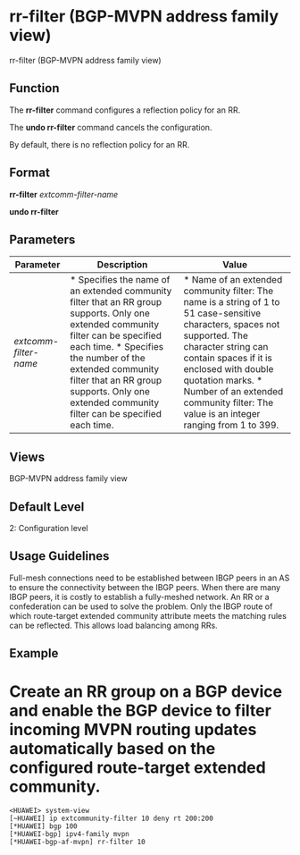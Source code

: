 rr-filter (BGP-MVPN address family view)
========================================

rr-filter (BGP-MVPN address family view)

Function
--------



The **rr-filter** command configures a reflection policy for an RR.

The **undo rr-filter** command cancels the configuration.



By default, there is no reflection policy for an RR.


Format
------

**rr-filter** *extcomm-filter-name*

**undo rr-filter**


Parameters
----------

| Parameter | Description | Value |
| --- | --- | --- |
| *extcomm-filter-name* | * Specifies the name of an extended community filter that an RR group supports. Only one extended community filter can be specified each time. * Specifies the number of the extended community filter that an RR group supports. Only one extended community filter can be specified each time. | * Name of an extended community filter: The name is a string of 1 to 51 case-sensitive characters, spaces not supported. The character string can contain spaces if it is enclosed with double quotation marks. * Number of an extended community filter: The value is an integer ranging from 1 to 399. |



Views
-----

BGP-MVPN address family view


Default Level
-------------

2: Configuration level


Usage Guidelines
----------------

Full-mesh connections need to be established between IBGP peers in an AS to ensure the connectivity between the IBGP peers. When there are many IBGP peers, it is costly to establish a fully-meshed network. An RR or a confederation can be used to solve the problem. Only the IBGP route of which route-target extended community attribute meets the matching rules can be reflected. This allows load balancing among RRs.


Example
-------

# Create an RR group on a BGP device and enable the BGP device to filter incoming MVPN routing updates automatically based on the configured route-target extended community.
```
<HUAWEI> system-view
[~HUAWEI] ip extcommunity-filter 10 deny rt 200:200
[*HUAWEI] bgp 100
[*HUAWEI-bgp] ipv4-family mvpn
[*HUAWEI-bgp-af-mvpn] rr-filter 10

```